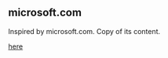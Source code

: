 ## microsoft.com

Inspired by microsoft.com. Copy of its content.

[here](//lukeclarksfo.github.io/microsoft.com/)
